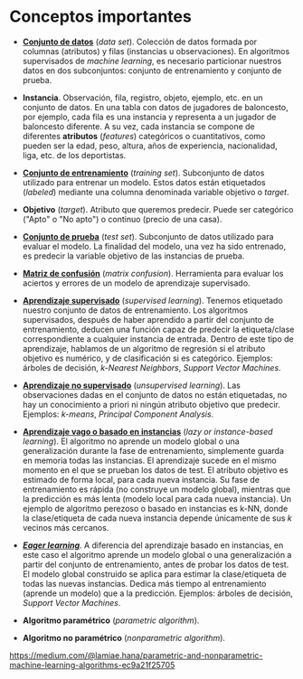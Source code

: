 # **Conceptos importantes**

- [**Conjunto de datos**](https://en.wikipedia.org/wiki/Data_set) (_data set_). Colección de datos formada por columnas (atributos) y filas (instancias u observaciones). En algoritmos supervisados de _machine learning_, es necesario particionar nuestros datos en dos subconjuntos: conjunto de entrenamiento y conjunto de prueba.

- **Instancia**. Observación, fila, registro, objeto, ejemplo, etc. en un conjunto de datos. En una tabla con datos de jugadores de baloncesto, por ejemplo, cada fila es una instancia y representa a un jugador de baloncesto diferente. A su vez, cada instancia se compone de diferentes **atributos** (_features_) categóricos o cuantitativos, como pueden ser la edad, peso, altura, años de experiencia, nacionalidad, liga, etc. de los deportistas.

- [**Conjunto de entrenamiento**](https://en.wikipedia.org/wiki/Training,_validation,_and_test_sets) (_training set_). Subconjunto de datos utilizado para entrenar un modelo. Estos datos están etiquetados (_labeled_) mediante una columna denominada variable objetivo o _target_. 

- **Objetivo** (_target_). Atributo que queremos predecir. Puede ser categórico ("Apto" o "No apto") o continuo (precio de una casa).

- [**Conjunto de prueba**](https://en.wikipedia.org/wiki/Training,_validation,_and_test_sets) (_test set_). Subconjunto de datos utilizado para evaluar el modelo. La finalidad del modelo, una vez ha sido entrenado, es predecir la variable objetivo de las instancias de prueba. 

- [**Matriz de confusión**](https://en.wikipedia.org/wiki/Confusion_matrix) (_matrix confusion_). Herramienta para evaluar los aciertos y errores de un modelo de aprendizaje supervisado.

- [**Aprendizaje supervisado**](https://en.wikipedia.org/wiki/Supervised_learning) (_supervised learning_). Tenemos etiquetado nuestro conjunto de datos de entrenamiento. Los algoritmos supervisados, después de haber aprendido a partir del conjunto de entrenamiento, deducen una función capaz de predecir la etiqueta/clase correspondiente a cualquier instancia de entrada. Dentro de este tipo de aprendizaje, hablamos de un algoritmo de regresión si el atributo objetivo es numérico, y de clasificación si es categórico. Ejemplos: árboles de decisión, _k-Nearest Neighbors_, _Support Vector Machines_. 

- [**Aprendizaje no supervisado**](https://en.wikipedia.org/wiki/Unsupervised_learning) (_unsupervised learning_). Las observaciones dadas en el conjunto de datos no están etiquetadas, no hay un conocimiento a priori ni ningún atributo objetivo que predecir. Ejemplos: _k-means_, _Principal Component Analysis_.

- [**Aprendizaje vago o basado en instancias**](https://en.wikipedia.org/wiki/Lazy_learning) (_lazy or instance-based learning_). El algoritmo no aprende un modelo global o una generalización durante la fase de entrenamiento, simplemente guarda en memoria todas las instancias. El aprendizaje sucede en el mismo momento en el que se prueban los datos de test. El atributo objetivo es estimado de forma local, para cada nueva instancia. Su fase de entrenamiento es rápida (no construye un modelo global), mientras que la predicción es más lenta (modelo local para cada nueva instancia). Un ejemplo de algoritmo perezoso o basado en instancias es k-NN, donde la clase/etiqueta de cada nueva instancia depende únicamente de sus _k_ vecinos más cercanos. 

- [**_Eager learning_**](https://en.wikipedia.org/wiki/Eager_learning). A diferencia del aprendizaje basado en instancias, en este caso el algoritmo aprende un modelo global o una generalización a partir del conjunto de entrenamiento, antes de probar los datos de test. El modelo global construido se aplica para estimar la clase/etiqueta de todas las nuevas instancias. Dedica más tiempo al entrenamiento (aprende un modelo) que a la predicción. Ejemplos: árboles de decisión, _Support Vector Machines_.

- **Algoritmo paramétrico** (_parametric algorithm_).

- **Algoritmo no paramétrico** (_nonparametric algorithm_). 

https://medium.com/@lamiae.hana/parametric-and-nonparametric-machine-learning-algorithms-ec9a21f25705
